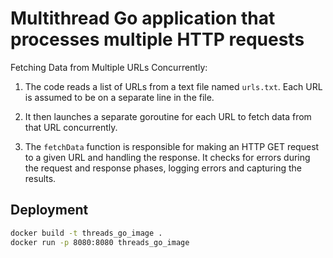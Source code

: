 # Multithread Go application that processes multiple HTTP requests

Fetching Data from Multiple URLs Concurrently:

1. The code reads a list of URLs from a text file named `urls.txt`. Each URL is assumed to be on a separate line in the file.

2. It then launches a separate goroutine for each URL to fetch data from that URL concurrently.

3. The `fetchData` function is responsible for making an HTTP GET request to a given URL and handling the response. It checks for errors during the request and response phases, logging errors and capturing the results.

## Deployment

```bash
docker build -t threads_go_image .
docker run -p 8080:8080 threads_go_image
```
